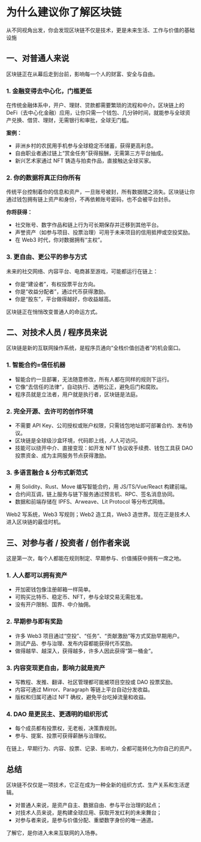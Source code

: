 # 为什么建议你了解区块链
从不同视角出发，你会发现区块链不仅是技术，更是未来生活、工作与价值的基础设施


## 一、对普通人来说

区块链正在从幕后走到台前，影响每一个人的财富、安全与自由。

### 1. 金融变得去中心化，门槛更低

在传统金融体系中，开户、理财、贷款都需要繁琐的流程和中介。区块链上的 DeFi（去中心化金融）应用，让你只需一个钱包、几分钟时间，就能参与全球资产兑换、借贷、理财，无需银行和审批，全球无门槛。

**案例：**
- 非洲乡村的农民用手机参与全球稳定币储蓄，获得更高利息。
- 自由职业者通过链上“赏金任务”获得报酬，无需第三方平台抽成。
- 新兴艺术家通过 NFT 铸造与拍卖作品，直接触达全球买家。

### 2. 你的数据将真正归你所有

传统平台控制着你的信息和资产，一旦账号被封，所有数据随之消失。区块链让你通过钱包拥有链上资产和身份，不再依赖账号密码，也不会被平台封杀。

**你将获得：**
- 社交账号、数字作品和链上行为可长期保存并迁移到其他平台。
- 声誉资产（如参与项目、投票治理）可用于未来项目的信用抵押或空投奖励。
- 在 Web3 时代，你对数据拥有“主权”。

### 3. 更自由、更公平的参与方式

未来的社交网络、内容平台、电商甚至游戏，可能都运行在链上：
- 你是“建设者”，有权投票平台方向。
- 你是“收益分配者”，通过代币获得激励。
- 你是“股东”，平台做得越好，你收益越高。

区块链正在悄悄改变普通人的命运方式。


##  二、对技术人员 / 程序员来说

区块链是新的互联网操作系统，是程序员通向“全栈价值创造者”的机会窗口。

### 1. 智能合约=信任机器

- 智能合约一旦部署，无法随意修改，所有人都在同样的规则下运行。
- 它像“去信任的法律”，自动执行、透明公正，避免后门和腐败。
- 程序员就是立法者，用户就是执行者，区块链是法庭。

### 2. 完全开源、去许可的创作环境

- 不需要 API Key、公司授权或账户权限，只需钱包地址即可部署合约、发布协议。
- 区块链是全球级沙盒环境，代码即上线，人人可访问。
- 技能可以绕开中介、直接变现：如开发 NFT 协议收手续费、钱包工具获 DAO 投票资金、成为主网服务节点获得激励。

### 3. 多语言融合 & 分布式新范式

- 用 Solidity、Rust、Move 编写智能合约，用 JS/TS/Vue/React 构建前端。
- 合约间互调，链上服务与链下服务通过预言机、RPC、签名消息协同。
- 数据和前端存储在 IPFS、Arweave、Lit Protocol 等分布式网络。

Web2 写系统，Web3 写规则；Web2 造工具，Web3 造世界。现在正是技术人进入区块链的最佳时机。

## 三、对参与者 / 投资者 / 创作者来说

这是第一次，每个人都能在规则制定、早期参与、价值捕获中拥有一席之地。

### 1. 人人都可以拥有资产

- 开加密钱包像注册邮箱一样简单。
- 可购买比特币、稳定币、NFT，参与全球交易无需批准。
- 没有开户限制、国界、中介抽佣。

### 2. 早期参与即有奖励

- 许多 Web3 项目通过“空投”、“任务”、“贡献激励”等方式奖励早期用户。
- 测试产品、参与治理、发布内容都能获得代币奖励。
- 做得越早、越深入，获得越多，许多人因此获得“第一桶金”。

### 3. 内容变现更自由，影响力就是资产

- 写教程、发推、翻译、社区管理都可能被项目空投或 DAO 投票奖励。
- 内容可通过 Mirror、Paragraph 等链上平台自动分发收益。
- 版权和归属可通过 NFT 确权，避免平台吃掉流量和收益。

### 4. DAO 是更民主、更透明的组织形式

- 每个成员都有投票权，无老板，决策靠规则。
- 参与、提案、投票可获得薪酬与治理权。

在链上，早期行为、内容、投票、记录、影响力，全都可能转化为你自己的资产。


## 总结

区块链不仅仅是一项技术，它正在成为一种全新的组织方式、生产关系和生活逻辑。

- 对普通人来说，是资产自主、数据自由、参与平台治理的起点；
- 对技术人员来说，是构建全球应用、获取开发红利的未来舞台；
- 对参与者来说，是参与价值分配、重塑数字身份的唯一通道。

了解它，是你进入未来互联网的入场券。

